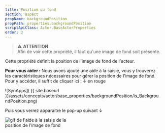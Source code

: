 ```yaml
---
title: Position du fond
section: aspect
propName: backgroundPosition
propPath: properties.backgroundPosition
scriptApiClass: Actor.BaseActorProperties
order: 3
---
```

> ⚠️ **ATTENTION**<br>
Afin de voir cette propriété, il faut qu'une image de fond soit présente.<br>

Cette propriété définit la position de l'image de fond de l'acteur.

**Pour vous aider :**
Nous avons ajouté une aide à la saisie, vous y trouverez les caractéristiques nécessaires pour gérer la position de l'image de fond.<br>
Pour y accéder, il suffit de cliquer ici : ↓ en rouge<br>

![SynApps]( {{ site.baseurl }}/assets/concepts/actor/base_properties/backgroundPosition/is_BackgroundPosition.png)

Puis vous verrez apparaitre le pop-up suivant ↓<br>

<image src="{{ site.baseurl }}/assets/concepts/actor/base_properties/backgroundPosition/Helper_BackgroundPosition.png" alt="gif de l'aide à la saisie de la position de l'image de fond" style="max-height: 50%; max-width: 50%;"/>
